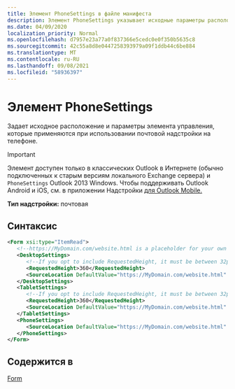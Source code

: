 ```yaml
---
title: Элемент PhoneSettings в файле манифеста
description: Элемент PhoneSettings указывает исходные параметры расположения и управления, которые применяются при применении почтовой надстройки на телефоне.
ms.date: 04/09/2020
localization_priority: Normal
ms.openlocfilehash: d7957e23a77a0f837366e5cedc0e0f350b5635c8
ms.sourcegitcommit: 42c55a8d8e0447258393979a09f1ddb44c6be884
ms.translationtype: MT
ms.contentlocale: ru-RU
ms.lasthandoff: 09/08/2021
ms.locfileid: "58936397"
---
```

# <a name="phonesettings-element"></a>Элемент PhoneSettings

Задает исходное расположение и параметры элемента управления, которые применяются при использовании почтовой надстройки на телефоне.

> [!IMPORTANT]
> Элемент доступен только в классических Outlook в Интернете (обычно подключенных к старым версиям локального Exchange сервера) и `PhoneSettings` Outlook 2013 Windows. Чтобы поддерживать Outlook Android и iOS, см. в приложении Надстройки [для Outlook Mobile.](../../outlook/outlook-mobile-addins.md)

**Тип надстройки:** почтовая

## <a name="syntax"></a>Синтаксис

```XML
<Form xsi:type="ItemRead">
   <!--https://MyDomain.com/website.html is a placeholder for your own add-in website.-->
   <DesktopSettings>
      <!--If you opt to include RequestedHeight, it must be between 32px to 450px, inclusive.-->
      <RequestedHeight>360</RequestedHeight>
      <SourceLocation DefaultValue="https://MyDomain.com/website.html" />
   </DesktopSettings>
   <TabletSettings>
      <!--If you opt to include RequestedHeight, it must be between 32px to 450px, inclusive.-->
      <RequestedHeight>360</RequestedHeight>
      <SourceLocation DefaultValue="https://MyDomain.com/website.html" />
   </TabletSettings>
   <PhoneSettings>
      <SourceLocation DefaultValue="https://MyDomain.com/website.html" />
   </PhoneSettings>
</Form>
```

## <a name="contained-in"></a>Содержится в

[Form](form.md)

